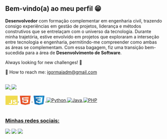 ## Bem-vindo(a) ao meu perfil 😁

**Desenvolvedor** com formação complementar em engenharia civil, trazendo consigo experiências em gestão de projetos, liderança e métodos construtivos que se entrelaçam com o universo da tecnologia. Durante minha trajetória, estive envolvido em projetos que exploraram a interseção entre tecnologia e engenharia, permitindo-me compreender como ambas as áreas se complementam. Com essa bagagem, fiz uma transição bem-sucedida para a área de **Desenvolvimento de Software**.

Always looking for new challenges! 🚀

📧 How to reach me: igormaiadm@gmail.com

<br>
 
<div>
   <a href="https://github.com/igormaiadm">
   <img height="180em" src="https://github-readme-stats.vercel.app/api?username=igormaiadm&show_icons=true&theme=tokyonight&include_all_commits=true&count_private=true"/>
   <img height="180em" src="https://github-readme-stats.vercel.app/api/top-langs/?username=igormaiadm&layout=compact&langs_count=6&theme=tokyonight"/>
</div>
    
<div style="display: inline_block"><br>
  <img align="center" alt="JavaScript" height="30" width="40" src="https://raw.githubusercontent.com/devicons/devicon/master/icons/javascript/javascript-plain.svg">
  <img align="center" alt="HTML" height="30" width="40" src="https://raw.githubusercontent.com/devicons/devicon/master/icons/html5/html5-original.svg">
  <img align="center" alt="CSS" height="30" width="40" src="https://raw.githubusercontent.com/devicons/devicon/master/icons/css3/css3-original.svg">
  <img align="center" alt="Python" height="30" width="40" src="https://cdn.jsdelivr.net/gh/devicons/devicon@latest/icons/python/python-original.svg">
  <img align="center" alt="Java" height="30" width="40" src="https://cdn.jsdelivr.net/gh/devicons/devicon@latest/icons/java/java-original.svg">
  <img align="center" alt="PHP" height="30" width="40" src="https://cdn.jsdelivr.net/gh/devicons/devicon@latest/icons/php/php-original.svg">  
</div>
 
<br>
 
### Minhas redes sociais:
 
<div>
  <a href="https://www.linkedin.com/in/igormaiademoura/" target="_blank"><img src="https://img.shields.io/badge/-LinkedIn-%230077B5?style=for-the-badge&logo=linkedin&logoColor=white" target="_blank"></a>
  <a href="https://instagram.com/igormaiadm" target="_blank"><img src="https://img.shields.io/badge/-Instagram-%23E4405F?style=for-the-badge&logo=instagram&logoColor=white" target="_blank"></a>
  <a href = "mailto:igormaiadm@gmail.com"><img src="https://img.shields.io/badge/-Gmail-%23333?style=for-the-badge&logo=gmail&logoColor=white" target="_blank"></a>
</div>
